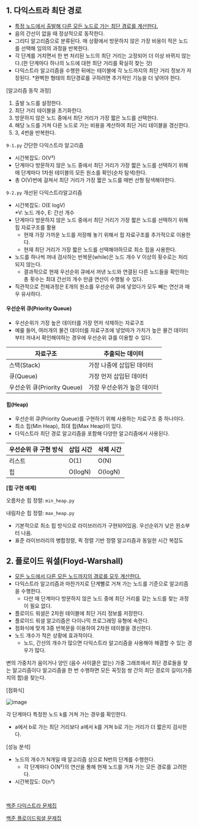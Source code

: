 ## 1. 다익스트라 최단 경로
- <u>특정 노드에서 출발해 다른 모든 노드로 가는 최단 경로를 계산한다.</u>
- 음의 간선이 없을 때 정상적으로 동작한다.
- 그리디 알고리즘으로 분류된다. 매 상황에서 방문하지 않은 가장 비용이 적은 노드를 선택해 임의의 과정을 반복한다.
- 각 단계를 거치면서 한 번 처리된 노드의 최단 거리는 고정되어 더 이상 바뀌지 않는다.(한 단계마다 하나의 노드에 대한 최단 거리를 확실히 찾는 것)
- 다익스트라 알고리즘을 수행한 뒤에는 테이블에 각 노드까지의 최단 거리 정보가 저장된다.
*완벽한 형태의 최단경로를 구하려면 추가적인 기능을 더 넣어야 한다.

[알고리즘 동작 과정]
1. 출발 노드를 설정한다.
2. 최단 거리 테이블을 초기화한다.
3. 방문하지 않은 노드 중에서 최단 거리가 가장 짧은 노드를 선택한다.
4. 해당 노드를 거쳐 다른 노드로 가는 비용을 계산하여 최단 거리 테이블을 갱신한다.
5. 3, 4번을 반복한다.

`9-1.py` 간단한 다익스트라 알고리즘
- 시간복잡도: O(V²)
- 단계마다 방문하지 않은 노드 중에서 최단 거리가 가장 짧은 노드를 선택하기 위해 매 단계마다 1차원 테이블의 모든 원소를 확인(순차 탐색)한다.
- 총 O(V)번에 걸쳐서 최단 거리가 가장 짧은 노드를 매번 선형 탐색해야한다.

`9-2.py` 개선된 다익스트라알고리즘
- 시간복잡도: O(E logV) <br>
  *V: 노드 개수, E: 간선 개수
- 단계마다 방문하지 않은 노드 중에서 최단 거리가 가장 짧은 노드를 선택하기 위해 힙 자료구조를 활용
  - 현재 가장 가까운 노드를 저장해 놓기 위해서 힙 자료구조를 추가적으로 이용한다.
  - 현재 최단 거리가 가장 짧은 노드를 선택해야하므로 최소 힙을 사용한다.
- 노드를 하나씩 꺼내 검사하는 반복문(while)은 노드 개수 V 이상의 횟수로는 처리되지 않는다.
  - 결과적으로 현재 우선순위 큐에서 꺼낸 노드와 연결된 다른 노드들을 확인하는 총 횟수는 최대 간선의 개수 만큼 연산이 수행될 수 있다.
- 직관적으로 전체과정은 E개의 원소를 우선순위 큐에 넣었다가 모두 빼는 연산과 매우 유사하다.

#### 우선순위 큐(Priority Queue)
- 우선순위가 가장 높은 데이터를 가장 먼저 삭제하는 자료구조
- 예룰 들어, 여러개의 물건 데이터를 자료구조에 넣었따가 가치가 높은 물건 데이터 부터 꺼내서 확인해야하는 경우에 우선순위 큐를 이용할 수 있다.

| 자료구조 | 추출되는 데이터 |
| ---- | ---- |
| 스택(Stack)                 |가장 나중에 삽입된 데이터 |
| 큐(Queue)                   |가장 먼저 삽입된 데이터 |
| 우선순위 큐(Priority Queue)   |가장 우선순위가 높은 데이터|

#### 힙(Heap)
- 우선순위 큐(Priority Queue)를 구현하기 위해 사용하는 자료구조 중 하나이다.
- 최소 힙(Min Heap), 최대 힙(Max Heap)이 있다.
- 다익스트라 최단 경로 알고리즘을 포함해 다양한 알고리즘에서 사용된다.

| 우선순위 큐 구현 방식 | 삽입 시간 | 삭제 시간 |
| --------------------- | --------- | --------- |
| 리스트                | O(1)      | O(N)      |
| 힙                    | O(logN)   | O(logN)   |

**[힙 구현 예제]**

오름차순 힙 정렬: `min_heap.py`

내림차순 힙 정렬: `max_heap.py`

- 기본적으로 최소 힙 방식으로 라이브러리가 구현되어있음. 우선순위가 낮은 원소부터 나옴.
- 표준 라이브러리의 병합정렬, 퀵 정렬 기반 정렬 알고리즘과 동일한 시간 복잡도

## 2. 플로이드 워셜(Floyd-Warshall)

- <u>모든 노드에서 다른 모든 노드까지의 경로를 모두 계산한다.</u>
- 다익스트라 알고리즘과 마찬가지로 단계뼐로 거쳐 가는 노드를 기준으로 알고리즘을 수행한다.
  - 다만 매 단계마다 방문하지 않은 노드 중에 최단 거리를 갖는 노드를 찾는 과정이 필요 없다.
- 플로이드 워셜은 2차원 테이블에 최단 거리 정보를 저장한다.
- 플로이드 워셜 알고리즘은 다이나믹 프로그래밍 유형에 속한다.
- 점화식에 맞게 3중 반복문을 이용하여 2차원 테이블을 갱신한다.
- 노드 개수가 적은 상황에 효과적이다.
  - 노드, 간선의 개수가 많으면 다익스트라 알고리즘을 사용해야 해결할 수 있는 경우가 많다.
  
변의 가중치가 음이거나 양인 (음수 사이클은 없는) 가중 그래프에서 최단 경로들을 찾는 알고리즘이다
알고리즘을 한 번 수행하면 모든 꼭짓점 쌍 간의 최단 경로의 길이(가중치의 합)을 찾는다.

[점화식]

![image](https://user-images.githubusercontent.com/53163222/137326708-05a085ce-0538-442d-a7a7-7e5d1288415c.png)

각 단계마다 특정한 노드 k를 거쳐 가는 경우를 확인한다.
  - a에서 b로 가는 최단 거리보다 a에서 k를 거쳐 b로 가는 거리가 더 짧은지 검사한다. 


[성능 분석]
- 노드의 개수가 N개일 때 알고리즘 상으로 N번의 단계를 수행한다.
  - 각 단계마다 O(N²)의 연산을 통해 현재 노드를 거쳐 가는 모든 경로를 고려한다. 
- 시간복잡도: O(n³)


<br>

[백준 다익스트라 문제집](https://www.acmicpc.net/problemset?sort=ac_desc&algo=22)

[백준 플로이드워셜 문제집](https://www.acmicpc.net/problemset?sort=ac_desc&algo=31)